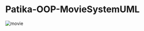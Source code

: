 # Patika-OOP-MovieSystemUML

![movie](https://user-images.githubusercontent.com/71853456/188290013-00ace9f5-623c-4629-b50b-1ac9f0c0b765.PNG)

